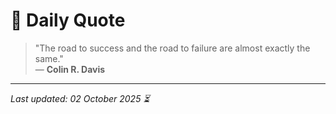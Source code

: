 # 📜 Daily Quote

> "The road to success and the road to failure are almost exactly the same."  
> — **Colin R. Davis**

---

_Last updated: 02 October 2025 ⏳_
